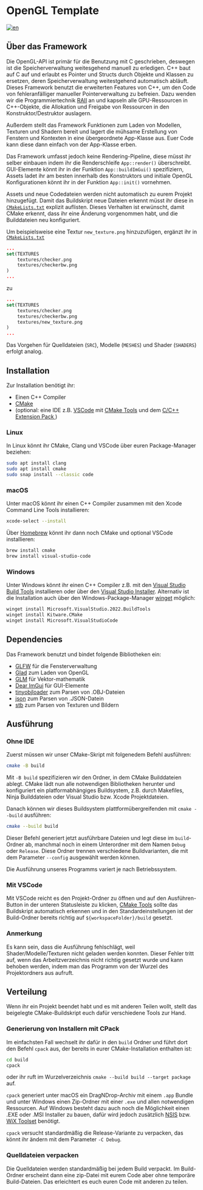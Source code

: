 # OpenGL Template
[![en](https://img.shields.io/badge/lang-en-red.svg)](README.md)

## Über das Framework

Die OpenGL-API ist primär für die Benutzung mit C geschrieben, deswegen ist die Speicherverwaltung weitesgehend manuell zu erledigen. C++ baut auf C auf und erlaubt es Pointer und Structs durch Objekte und Klassen zu ersetzen, deren Speicherverwaltung weitestgehend automatisch abläuft. Dieses Framework benutzt die erweiterten Features von C++, um den Code von fehleranfälliger manueller Pointerverwaltung zu befreien. Dazu wenden wir die Programmiertechnik [RAII](https://de.wikipedia.org/wiki/Ressourcenbelegung_ist_Initialisierung) an und kapseln alle GPU-Ressourcen in C++-Objekte, die Allokation und Freigabe von Ressourcen in den Konstruktor/Destruktor auslagern.

Außerdem stellt das Framework Funktionen zum Laden von Modellen, Texturen und Shadern bereit und lagert die mühsame Erstellung von Fenstern und Kontexten in eine übergeordnete App-Klasse aus. Euer Code kann diese dann einfach von der App-Klasse erben.

Das Framework umfasst jedoch keine Rendering-Pipeline, diese müsst ihr selber einbauen indem ihr die Renderschleife `App::render()` überschreibt. GUI-Elemente könnt ihr in der Funktion `App::buildImGui()` spezifiziern, Assets ladet ihr am besten innerhalb des Konstruktors und initiale OpenGL Konfigurationen könnt ihr in der Funktion `App::init()` vornehmen.

Assets und neue Codedateien werden nicht automatisch zu eurem Projekt hinzugefügt. Damit das Buildskript neue Dateien erkennt müsst ihr diese in [`CMakeLists.txt`](CMakeLists.txt) explizit auflisten. Dieses Verhalten ist erwünscht, damit CMake erkennt, dass ihr eine Änderung vorgenommen habt, und die Builddateien neu konfiguriert.

Um beispielsweise eine Textur `new_texture.png` hinzuzufügen, ergänzt ihr in [`CMakeLists.txt`](CMakeLists.txt)

```CMake
...
set(TEXTURES
    textures/checker.png
    textures/checkerbw.png
)
...
```

zu

```CMake
...
set(TEXTURES
    textures/checker.png
    textures/checkerbw.png
    textures/new_texture.png
)
...
```

Das Vorgehen für Quelldateien (`SRC`), Modelle (`MESHES`) und Shader (`SHADERS`) erfolgt analog.

## Installation

Zur Installation benötigt ihr:

* Einen C++ Compiler
* [CMake](https://cmake.org)
* (optional: eine IDE z.B. [VSCode](https://code.visualstudio.com) mit [CMake Tools](https://marketplace.visualstudio.com/items?itemName=ms-vscode.cmake-tools) und dem [C/C++ Extension Pack
](https://marketplace.visualstudio.com/items?itemName=ms-vscode.cpptools-extension-pack))

### Linux

In Linux könnt ihr CMake, Clang und VSCode über euren Package-Manager beziehen:

```sh
sudo apt install clang 
sudo apt install cmake
sudo snap install --classic code
```

### macOS

Unter macOS könnt ihr einen C++ Compiler zusammen mit den Xcode Command Line Tools installieren:

```sh
xcode-select --install
```

Über [Homebrew](https://brew.sh) könnt ihr dann noch CMake und optional VSCode installieren:

```sh
brew install cmake
brew install visual-studio-code
```

### Windows

Unter Windows könnt ihr einen C++ Compiler z.B. mit den [Visual Studio Build Tools](https://visualstudio.microsoft.com/downloads/#build-tools-for-visual-studio-2022) installieren oder über den [Visual Studio Installer](https://visualstudio.microsoft.com/downloads/#visual-studio-community-2022). Alternativ ist die Installation auch über den Windows-Package-Manager [winget](https://learn.microsoft.com/de-de/windows/package-manager/winget/) möglich:

```sh
winget install Microsoft.VisualStudio.2022.BuildTools
winget install Kitware.CMake
winget install Microsoft.VisualStudioCode
```

## Dependencies

Das Framework benutzt und bindet folgende Bibliotheken ein:

- [GLFW](https://github.com/glfw/glfw) für die Fensterverwaltung
- [Glad](https://github.com/Dav1dde/glad) zum Laden von OpenGL
- [GLM](https://github.com/g-truc/glm) für Vektor-mathematik
- [Dear ImGui](https://github.com/ocornut/imgui) für GUI-Elemente
- [tinyobjloader](https://github.com/tinyobjloader/tinyobjloader) zum Parsen von .OBJ-Dateien
- [json](https://github.com/nlohmann/json) zum Parsen von .JSON-Datein
- [stb](https://github.com/nothings/stb) zum Parsen von Texturen und Bildern

## Ausführung

### Ohne IDE

Zuerst müssen wir unser CMake-Skript mit folgenedem Befehl ausführen:

```sh
cmake -B build
```

Mit `-B build` spezifizieren wir den Ordner, in dem CMake Builddateien ablegt. CMake lädt nun alle notwendigen Bibliotheken herunter und konfiguriert ein platformabhängiges Buildsystem, z.B. durch Makefiles, Ninja Builddateien oder Visual Studio bzw. Xcode Projektdateien.

Danach können wir dieses Buildsystem plattformübergreifenden mit `cmake --build` ausführen:

```sh
cmake --build build
```

Dieser Befehl generiert jetzt ausführbare Dateien und legt diese im `build`-Ordner ab, manchmal noch in einem Unterordner mit dem Namen `Debug` oder `Release`. Diese Ordner trennen verschiedene Buildvarianten, die mit dem Parameter `--config` ausgewählt werden können.

Die Ausführung unseres Programms variert je nach Betriebssystem.

### Mit VSCode

Mit VSCode reicht es den Projekt-Ordner zu öffnen und auf den Ausführen-Button in der unteren Statusleiste zu klicken, [CMake Tools](https://marketplace.visualstudio.com/items?itemName=ms-vscode.cmake-tools) sollte das Buildskript automatisch erkennen und in den Standardeinstellungen ist der Build-Ordner bereits richtig auf `${workspaceFolder}/build` gesetzt.

### Anmerkung
Es kann sein, dass die Ausführung fehlschlägt, weil Shader/Modelle/Texturen nicht geladen werden konnten. Dieser Fehler tritt auf, wenn das Arbeitzverzeichnis nicht richtig gesetzt wurde und kann behoben werden, indem man das Programm von der Wurzel des Projektordners aus aufruft.

## Verteilung

Wenn ihr ein Projekt beendet habt und es mit anderen Teilen wollt, stellt das beigelegte CMake-Buildskript euch dafür verschiedene Tools zur Hand.

### Generierung von Installern mit CPack

Im einfachsten Fall wechselt ihr dafür in den `build` Ordner und führt dort den Befehl `cpack` aus, der bereits in eurer CMake-Installation enthalten ist:

```sh
cd build
cpack
```

oder ihr ruft im Wurzelverzeichnis `cmake --build build --target package` auf.

`cpack` generiert unter macOS ein DragNDrop-Archiv mit einem `.app` Bundle und unter Windows einen Zip-Ordner mit einer `.exe` und allen notwendigen Ressourcen. Auf Windows besteht dazu auch noch die Möglichkeit einen .EXE oder .MSI Installer zu bauen, dafür wird jedoch zusätzlich [NSIS](http://nsis.sourceforge.net/) bzw. [WiX Toolset](http://wixtoolset.org/) benötigt.

`cpack` versucht standardmäßig die Release-Variante zu verpacken, das könnt ihr ändern mit dem Parameter `-C Debug`.

### Quelldateien verpacken

Die Quelldateien werden standardmäßig bei jedem Build verpackt. Im Build-Ordner erscheint dann eine zip-Datei mit eurem Code aber ohne temporäre Build-Dateien. Das erleichtert es euch euren Code mit anderen zu teilen.